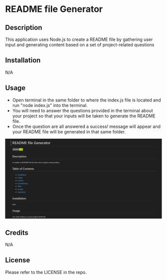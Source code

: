 # README file Generator
  
  ## Description

  This application uses Node.js to create a README file by gathering user input and generating content based on a set of project-related questions


  ## Installation

  N/A

  ## Usage
  * Open terminal in the same folder to where the index.js file is located and run "node index.js" into the terminal. 
  * You will need to answer the questions provided in the terminal about your project so that your inputs will be taken to generate the README file.
  * Once the question are all answered a success! message will appear and your README file will be generated in that same folder.

  ![alt text](./assets/images/screenshot.png)


  ## Credits

  N/A

  ## License

  Please refer to the LICENSE in the repo.



  